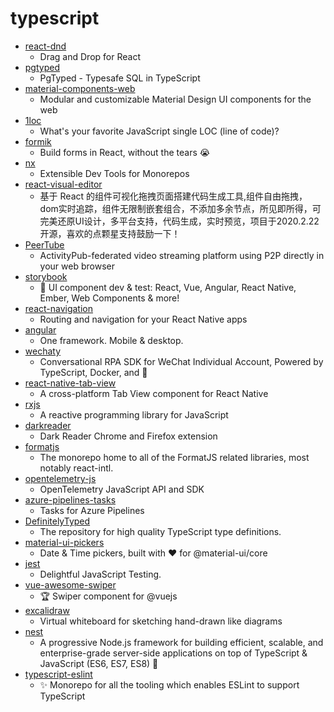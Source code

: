 # typescript
- [react-dnd](https://github.com/react-dnd/react-dnd)
  - Drag and Drop for React
- [pgtyped](https://github.com/adelsz/pgtyped)
  - PgTyped - Typesafe SQL in TypeScript
- [material-components-web](https://github.com/material-components/material-components-web)
  - Modular and customizable Material Design UI components for the web
- [1loc](https://github.com/phuoc-ng/1loc)
  - What's your favorite JavaScript single LOC (line of code)?
- [formik](https://github.com/jaredpalmer/formik)
  - Build forms in React, without the tears 😭
- [nx](https://github.com/nrwl/nx)
  - Extensible Dev Tools for Monorepos
- [react-visual-editor](https://github.com/brick-design/react-visual-editor)
  - 基于 React 的组件可视化拖拽页面搭建代码生成工具,组件自由拖拽，dom实时追踪，组件无限制嵌套组合，不添加多余节点，所见即所得，可完美还原UI设计，多平台支持，代码生成，实时预览，项目于2020.2.22开源，喜欢的点颗星支持鼓励一下！
- [PeerTube](https://github.com/Chocobozzz/PeerTube)
  - ActivityPub-federated video streaming platform using P2P directly in your web browser
- [storybook](https://github.com/storybookjs/storybook)
  - 📓 UI component dev & test: React, Vue, Angular, React Native, Ember, Web Components & more!
- [react-navigation](https://github.com/react-navigation/react-navigation)
  - Routing and navigation for your React Native apps
- [angular](https://github.com/angular/angular)
  - One framework. Mobile & desktop.
- [wechaty](https://github.com/wechaty/wechaty)
  - Conversational RPA SDK for WeChat Individual Account, Powered by TypeScript, Docker, and 💖
- [react-native-tab-view](https://github.com/react-native-community/react-native-tab-view)
  - A cross-platform Tab View component for React Native
- [rxjs](https://github.com/ReactiveX/rxjs)
  - A reactive programming library for JavaScript
- [darkreader](https://github.com/darkreader/darkreader)
  - Dark Reader Chrome and Firefox extension
- [formatjs](https://github.com/formatjs/formatjs)
  - The monorepo home to all of the FormatJS related libraries, most notably react-intl.
- [opentelemetry-js](https://github.com/open-telemetry/opentelemetry-js)
  - OpenTelemetry JavaScript API and SDK
- [azure-pipelines-tasks](https://github.com/microsoft/azure-pipelines-tasks)
  - Tasks for Azure Pipelines
- [DefinitelyTyped](https://github.com/DefinitelyTyped/DefinitelyTyped)
  - The repository for high quality TypeScript type definitions.
- [material-ui-pickers](https://github.com/mui-org/material-ui-pickers)
  - Date & Time pickers, built with ❤️ for @material-ui/core
- [jest](https://github.com/facebook/jest)
  - Delightful JavaScript Testing.
- [vue-awesome-swiper](https://github.com/surmon-china/vue-awesome-swiper)
  - 🏆 Swiper component for @vuejs
- [excalidraw](https://github.com/excalidraw/excalidraw)
  - Virtual whiteboard for sketching hand-drawn like diagrams
- [nest](https://github.com/nestjs/nest)
  - A progressive Node.js framework for building efficient, scalable, and enterprise-grade server-side applications on top of TypeScript & JavaScript (ES6, ES7, ES8) 🚀
- [typescript-eslint](https://github.com/typescript-eslint/typescript-eslint)
  - ✨ Monorepo for all the tooling which enables ESLint to support TypeScript
